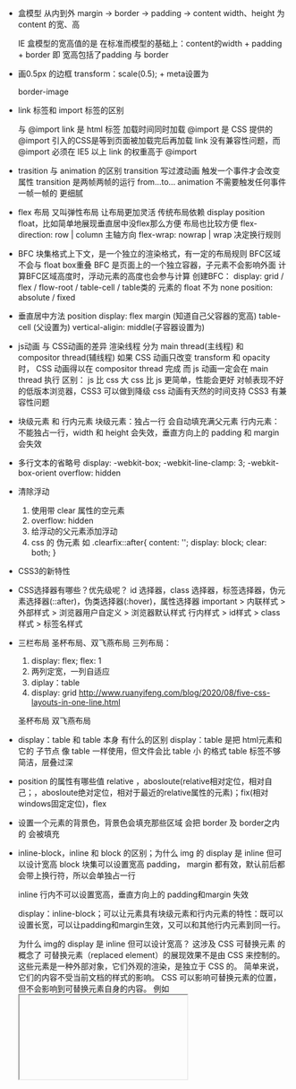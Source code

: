 - 盒模型
  从内到外
  margin -> border -> padding -> content
  width、height 为 content 的宽、高

  IE 盒模型的宽高值的是
  在标准而模型的基础上：content的width + padding + border
  即 宽高包括了padding 与 border

- 画0.5px 的边框
  transform：scale(0.5); +
  meta设置为 
  <meta name="viewport" content="width=device-width, initial-scale=1.0">
  
  border-image

- link 标签和 import 标签的区别
  <link href=""/>
  与
  @import
  link 是 html 标签 加载时间同时加载
  @import 是 CSS 提供的
  @import 引入的CSS是等到页面被加载完后再加载
  link 没有兼容性问题，而 @import 必须在 IE5 以上
  link 的权重高于 @import

- trasition 与 animation 的区别
  transition 写过渡动画 触发一个事件才会改变属性
  transition 是两帧两帧的运行 from...to...
  animation 不需要触发任何事件 一帧一帧的 更细腻

- flex 布局
  又叫弹性布局
  让布局更加灵活
  传统布局依赖 display position float，比如简单地展现垂直居中没flex那么方便
  布局也比较方便
  flex-direction: row | column 主轴方向
  flex-wrap: nowrap | wrap 决定换行规则

- BFC
块集格式上下文，是一个独立的渲染格式，有一定的布局规则
BFC区域不会与 float box重叠
BFC 是页面上的一个独立容器，子元素不会影响外面
计算BFC区域高度时，浮动元素的高度也会参与计算
创建BFC：
    display: grid / flex / flow-root / table-cell / table类的
    元素的 float 不为 none
    position: absolute / fixed

- 垂直居中方法
  position
  display: flex
  margin (知道自己父容器的宽高)
  table-cell (父设置为) vertical-aligin: middle(子容器设置为)

- js动画 与 CSS动画的差异
  渲染线程 分为 main thread(主线程) 和 compositor thread(辅线程)
  如果 CSS 动画只改变 transform 和 opacity 时，
  CSS 动画得以在 compositor thread 完成
  而 js 动画一定会在 main thread 执行
  区别：
    js 比 css 大
    css 比 js 更简单，性能会更好
    对帧表现不好的低版本浏览器，CSS3 可以做到降级
    css 动画有天然的时间支持
    CSS3 有兼容性问题

- 块级元素 和 行内元素
  块级元素：独占一行 会自动填充满父元素
  行内元素：不能独占一行，width 和 height 会失效，垂直方向上的 padding 和 margin 会失效

- 多行文本的省略号
  display: -webkit-box;
  -webkit-line-clamp: 3;
  -webkit-box-orient
  overflow: hidden

- 清除浮动
  1. 使用带 clear 属性的空元素
  2.  overflow: hidden
  3.  给浮动的父元素添加浮动
  4. css 的 伪元素
  如
    .clearfix::after{
      content: '';
      display: block;
      clear: both;
    } 

- CSS3的新特性


- CSS选择器有哪些？优先级呢？
id 选择器，class 选择器，标签选择器，伪元素选择器(::after)，伪类选择器(:hover)，属性选择器
important > 内联样式 > 外部样式 > 浏览器用户自定义 > 浏览器默认样式
行内样式 > id样式 > class样式 > 标签名样式


- 三栏布局
圣杯布局、双飞燕布局
  三列布局：
  1. display: flex; flex: 1
  2. 两列定宽，一列自适应
  3. diplay：table
  4. display: grid
  http://www.ruanyifeng.com/blog/2020/08/five-css-layouts-in-one-line.html

  圣杯布局
  双飞燕布局

- display：table 和 table 本身 有什么的区别
  display：table 是把 html元素和它的 子节点 像 table 一样使用，但文件会比 table 小 的格式
  table 标签不够简洁，层叠过深

- position 的属性有哪些值
  relative ，abosloute(relative相对定位，相对自己；，abosloute绝对定位，相对于最近的relative属性的元素)；fix(相对windows固定定位)，flex

- 设置一个元素的背景色，背景色会填充那些区域
  会把 border 及 border之内的 会被填充

- inline-block，inline 和 block 的区别；为什么 img 的 display 是 inline 但可以设计宽高
  block 块集可以设置宽高 padding， margin 都有效，默认前后都会带上换行符，所以会单独占一行

  inline 行内不可以设置宽高，垂直方向上的 padding和margin 失效

  display：inline-block；可以让元素具有块级元素和行内元素的特性：既可以设置长宽，可以让padding和margin生效，又可以和其他行内元素到同一行。

  为什么 img的 display 是 inline 但可以设计宽高？
  这涉及 CSS 可替换元素 的概念了
  可替换元素（replaced element）的展现效果不是由 CSS 来控制的。
  这些元素是一种外部对象，它们外观的渲染，是独立于 CSS 的。
  简单来说，它们的内容不受当前文档的样式的影响。
  CSS 可以影响可替换元素的位置，但不会影响到可替换元素自身的内容。
  例如 <iframe> 元素，可能具有自己的样式表，但它们不会继承父文档的样式。
  <iframe>、<video>、<embed>、<img>、以及将 input 声明为 image 格式时
  这些元素有一个共性，就是他们的内容都不是通过在标签内添加文本，而是通过某个属性（src、data（<object>）、label（<option>）或js控制（<canvas>））来显示内容的。
  可替换元素拥有内置宽高，他们可以设置width和height。
  他们的性质同设置了display:inline-block的元素一致。


- 重绘 和 回流(重排)

- CSS三角形
  transparent：设置为透明色
  将容器的宽高设置为 0
  再设置 border-width：上右下左
  以及 border-color：不显示的就设置为 transparent 透明色

- 动画
  